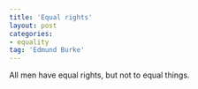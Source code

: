```yaml
---
title: 'Equal rights'
layout: post
categories:
- equality
tag: 'Edmund Burke'
---
```


All men have equal rights, but not to equal things.